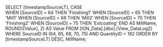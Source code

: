 SELECT 
    [timestampSourceLT], 
    CASE  
        WHEN [SourceID] = 64 THEN 'Finishing1'
        WHEN [SourceID] = 65 THEN 'Mill1' 
        WHEN [SourceID] = 68 THEN 'Mill2' 
        WHEN [SourceID] = 70 THEN 'Finishing2'
        WHEN [SourceID] = 75 THEN 'Extcoating' 
    END AS MillName, 
    ROUND([Value], 2) AS Value
FROM [ION_Data].[dbo].[View_DataLog2] 
WHERE SourceID IN (64, 65, 68, 70, 75) 
    AND QuantityID = 182
ORDER BY [timestampSourceLT] DESC, MillName;